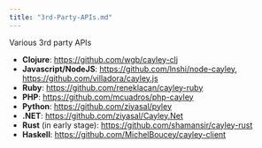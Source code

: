 ```yaml
---
title: "3rd-Party-APIs.md"
---
```

Various 3rd party APIs

- **Clojure**: https://github.com/wgb/cayley-clj
- **Javascript/NodeJS**: https://github.com/lnshi/node-cayley, https://github.com/villadora/cayley.js
- **Ruby**: https://github.com/reneklacan/cayley-ruby
- **PHP**: https://github.com/mcuadros/php-cayley
- **Python**: https://github.com/ziyasal/pyley
- **.NET**: https://github.com/ziyasal/Cayley.Net
- **Rust** (in early stage): https://github.com/shamansir/cayley-rust
- **Haskell**: https://github.com/MichelBoucey/cayley-client
